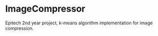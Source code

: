 # ImageCompressor

Epitech 2nd year project, k-means algorithm implementation for image compression.

